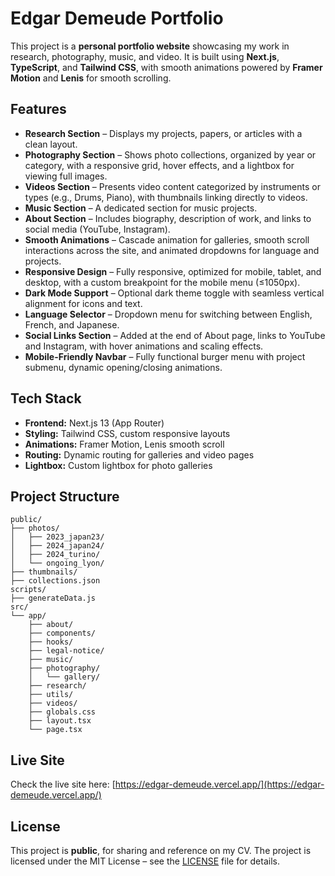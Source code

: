 # Edgar Demeude Portfolio

This project is a **personal portfolio website** showcasing my work in research, photography, music, and video. It is built using **Next.js**, **TypeScript**, and **Tailwind CSS**, with smooth animations powered by **Framer Motion** and **Lenis** for smooth scrolling.

## Features

- **Research Section** – Displays my projects, papers, or articles with a clean layout.
- **Photography Section** – Shows photo collections, organized by year or category, with a responsive grid, hover effects, and a lightbox for viewing full images.
- **Videos Section** – Presents video content categorized by instruments or types (e.g., Drums, Piano), with thumbnails linking directly to videos.
- **Music Section** – A dedicated section for music projects.
- **About Section** – Includes biography, description of work, and links to social media (YouTube, Instagram).
- **Smooth Animations** – Cascade animation for galleries, smooth scroll interactions across the site, and animated dropdowns for language and projects.
- **Responsive Design** – Fully responsive, optimized for mobile, tablet, and desktop, with a custom breakpoint for the mobile menu (≤1050px).
- **Dark Mode Support** – Optional dark theme toggle with seamless vertical alignment for icons and text.
- **Language Selector** – Dropdown menu for switching between English, French, and Japanese.
- **Social Links Section** – Added at the end of About page, links to YouTube and Instagram, with hover animations and scaling effects.
- **Mobile-Friendly Navbar** – Fully functional burger menu with project submenu, dynamic opening/closing animations.


## Tech Stack

- **Frontend:** Next.js 13 (App Router)  
- **Styling:** Tailwind CSS, custom responsive layouts  
- **Animations:** Framer Motion, Lenis smooth scroll  
- **Routing:** Dynamic routing for galleries and video pages  
- **Lightbox:** Custom lightbox for photo galleries  

## Project Structure

```
public/
├── photos/
│   ├── 2023_japan23/
│   ├── 2024_japan24/
│   ├── 2024_turino/
│   └── ongoing_lyon/
├── thumbnails/
├── collections.json
scripts/
├── generateData.js
src/
└── app/
    ├── about/
    ├── components/
    ├── hooks/
    ├── legal-notice/
    ├── music/
    ├── photography/
    │   └── gallery/
    ├── research/
    ├── utils/
    ├── videos/
    ├── globals.css
    ├── layout.tsx
    └── page.tsx
```

## Live Site

Check the live site here: [https://edgar-demeude.vercel.app/](https://edgar-demeude.vercel.app/)

## License

This project is **public**, for sharing and reference on my CV. The project is licensed under the MIT License – see the [LICENSE](./LICENSE) file for details.

